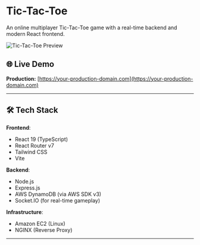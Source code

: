 # Tic-Tac-Toe

An online multiplayer Tic-Tac-Toe game with a real-time backend and modern React frontend.

![Tic-Tac-Toe Preview](./public/preview.png)

## 🌐 Live Demo
**Production:** [https://your-production-domain.com](https://your-production-domain.com)

---

## 🛠 Tech Stack

**Frontend**:
- React 19 (TypeScript)
- React Router v7
- Tailwind CSS
- Vite

**Backend**:
- Node.js
- Express.js
- AWS DynamoDB (via AWS SDK v3)
- Socket.IO (for real-time gameplay)

**Infrastructure**:
- Amazon EC2 (Linux)
- NGINX (Reverse Proxy)

---